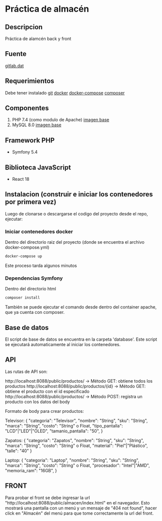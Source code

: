 # Práctica de almacén

## Descripcion

Práctica de alamcén back y front

## Fuente

[gitlab.dat](http://gitlab.dat:81/Ferozo/ferozo-5)

## Requerimientos

Debe tener instalado 
[git](https://git-scm.com/)
[docker](https://docs.docker.com/engine/install/) 
[docker-compose](https://docs.docker.com/compose/install/)
[composer](https://getcomposer.org/download/)

## Componentes

1. PHP 7.4 (como modulo de Apache) [imagen base](https://hub.docker.com/_/php)
2. MySQL 8.0 [imagen base](https://hub.docker.com/_/mysql)

## Framework PHP

* Symfony 5.4

## Biblioteca JavaScript

* React 18

## Instalacion (construir e iniciar los contenedores por primera vez)

Luego de clonarse o descargarse el codigo del proyecto desde el repo, ejecutar:

### Iniciar contenedores docker
Dentro del directorio raiz del proyecto (donde se encuentra el archivo docker-compose.yml)

```bash
docker-compose up
```

Este proceso tarda algunos minutos

### Dependencias Symfony
Dentro del directorio html

```bash
composer install
```
También se puede ejecutar el comando desde dentro del container apache, que ya cuenta con composer.

## Base de datos

El script de base de datos se encuentra en la carpeta 'database'. Este script se ejecutará automaticamente al iniciar los contenedores.

## API

Las rutas de API son:

http://localhost:8088/public/productos/ -> Método GET: obtiene todos los productos
http://localhost:8088/public/productos/{id} -> Método GET: obtiene el producto con el id especificado
http://localhost:8088/public/productos/ -> Método POST: registra un producto con los datos del body

Formato de body para crear productos:

Televisor:
{
  "categoria": "Televisor",
  "nombre": "String",
  "sku": "String",
  "marca": "String",
  "costo": "String" o Float,
  "tipo_pantalla": "LCD"|"LED"|"OLED",
  "tamanio_pantalla": "50",
}

Zapatos:
{
  "categoria": "Zapatos",
  "nombre": "String",
  "sku": "String",
  "marca": "String",
  "costo": "String" o Float,
  "material": "Piel"|"Plástico",
  "talle": "40"
}

Laptop:
{
  "categoria": "Laptop",
  "nombre": "String",
  "sku": "String",
  "marca": "String",
  "costo": "String" o Float,
  "procesador": "Intel"|"AMD",
  "memoria_ram": "16GB",
}

## FRONT

Para probar el front se debe ingresar la url "http://localhost:8088/public/almacen/index.html" en el navegador.
Esto mostrará una pantalla con un menú y un mensaje de "404 not found", hacer click en "Almacén" del menú para que tome correctamente la url del front.


